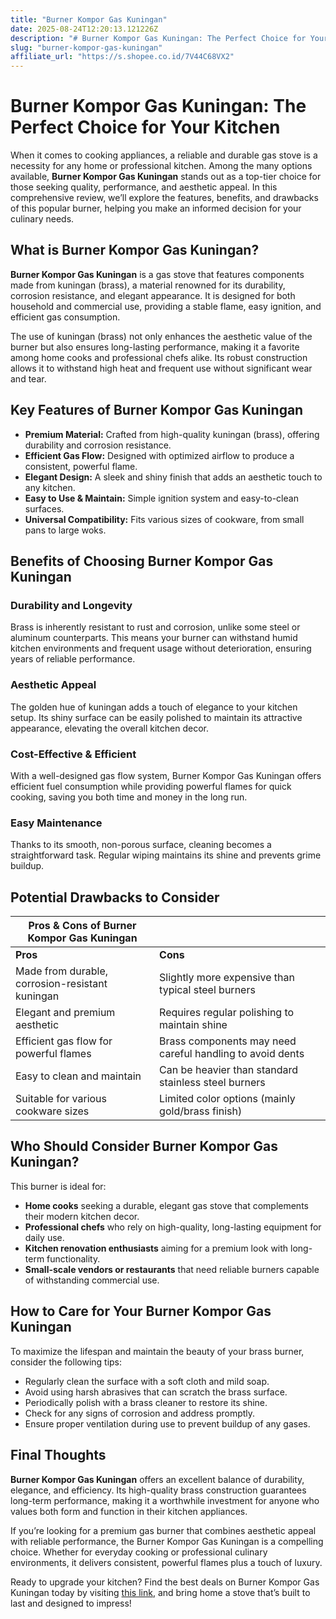 ```yaml
---
title: "Burner Kompor Gas Kuningan"
date: 2025-08-24T12:20:13.121226Z
description: "# Burner Kompor Gas Kuningan: The Perfect Choice for Your Kitchen..."
slug: "burner-kompor-gas-kuningan"
affiliate_url: "https://s.shopee.co.id/7V44C68VX2"
---
```

# Burner Kompor Gas Kuningan: The Perfect Choice for Your Kitchen

When it comes to cooking appliances, a reliable and durable gas stove is a necessity for any home or professional kitchen. Among the many options available, **Burner Kompor Gas Kuningan** stands out as a top-tier choice for those seeking quality, performance, and aesthetic appeal. In this comprehensive review, we’ll explore the features, benefits, and drawbacks of this popular burner, helping you make an informed decision for your culinary needs.

## What is Burner Kompor Gas Kuningan?

**Burner Kompor Gas Kuningan** is a gas stove that features components made from kuningan (brass), a material renowned for its durability, corrosion resistance, and elegant appearance. It is designed for both household and commercial use, providing a stable flame, easy ignition, and efficient gas consumption.

The use of kuningan (brass) not only enhances the aesthetic value of the burner but also ensures long-lasting performance, making it a favorite among home cooks and professional chefs alike. Its robust construction allows it to withstand high heat and frequent use without significant wear and tear.

## Key Features of Burner Kompor Gas Kuningan

- **Premium Material:** Crafted from high-quality kuningan (brass), offering durability and corrosion resistance.
- **Efficient Gas Flow:** Designed with optimized airflow to produce a consistent, powerful flame.
- **Elegant Design:** A sleek and shiny finish that adds an aesthetic touch to any kitchen.
- **Easy to Use & Maintain:** Simple ignition system and easy-to-clean surfaces.
- **Universal Compatibility:** Fits various sizes of cookware, from small pans to large woks.

## Benefits of Choosing Burner Kompor Gas Kuningan

### Durability and Longevity

Brass is inherently resistant to rust and corrosion, unlike some steel or aluminum counterparts. This means your burner can withstand humid kitchen environments and frequent usage without deterioration, ensuring years of reliable performance.

### Aesthetic Appeal

The golden hue of kuningan adds a touch of elegance to your kitchen setup. Its shiny surface can be easily polished to maintain its attractive appearance, elevating the overall kitchen decor.

### Cost-Effective & Efficient

With a well-designed gas flow system, Burner Kompor Gas Kuningan offers efficient fuel consumption while providing powerful flames for quick cooking, saving you both time and money in the long run.

### Easy Maintenance

Thanks to its smooth, non-porous surface, cleaning becomes a straightforward task. Regular wiping maintains its shine and prevents grime buildup.

## Potential Drawbacks to Consider

| Pros & Cons of Burner Kompor Gas Kuningan |                          |
|--------------------------------------------|--------------------------|
| **Pros**                                 | **Cons**               |
| Made from durable, corrosion-resistant kuningan | Slightly more expensive than typical steel burners |
| Elegant and premium aesthetic             | Requires regular polishing to maintain shine |
| Efficient gas flow for powerful flames    | Brass components may need careful handling to avoid dents |
| Easy to clean and maintain                | Can be heavier than standard stainless steel burners |
| Suitable for various cookware sizes        | Limited color options (mainly gold/brass finish) |

## Who Should Consider Burner Kompor Gas Kuningan?

This burner is ideal for:

- **Home cooks** seeking a durable, elegant gas stove that complements their modern kitchen decor.
- **Professional chefs** who rely on high-quality, long-lasting equipment for daily use.
- **Kitchen renovation enthusiasts** aiming for a premium look with long-term functionality.
- **Small-scale vendors or restaurants** that need reliable burners capable of withstanding commercial use.

## How to Care for Your Burner Kompor Gas Kuningan

To maximize the lifespan and maintain the beauty of your brass burner, consider the following tips:

- Regularly clean the surface with a soft cloth and mild soap.
- Avoid using harsh abrasives that can scratch the brass surface.
- Periodically polish with a brass cleaner to restore its shine.
- Check for any signs of corrosion and address promptly.
- Ensure proper ventilation during use to prevent buildup of any gases.

## Final Thoughts

**Burner Kompor Gas Kuningan** offers an excellent balance of durability, elegance, and efficiency. Its high-quality brass construction guarantees long-term performance, making it a worthwhile investment for anyone who values both form and function in their kitchen appliances.

If you’re looking for a premium gas burner that combines aesthetic appeal with reliable performance, the Burner Kompor Gas Kuningan is a compelling choice. Whether for everyday cooking or professional culinary environments, it delivers consistent, powerful flames plus a touch of luxury.

Ready to upgrade your kitchen? Find the best deals on Burner Kompor Gas Kuningan today by visiting [this link](https://s.shopee.co.id/7V44C68VX2), and bring home a stove that’s built to last and designed to impress!
